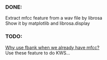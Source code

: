 ### DONE:  
Extract mfcc feature from a wav file by librosa  
Show it by matplotlib and librosa.display  

### TODO:  
[Why use fbank when we already have mfcc?](https://liuyanfeier.github.io/2017/10/26/2017-10-27-Kaldi%E4%B9%8Bfbank%E5%92%8Cmfcc%E7%89%B9%E5%BE%81%E6%8F%90%E5%8F%96/)  
Use these feature to do KWS...

